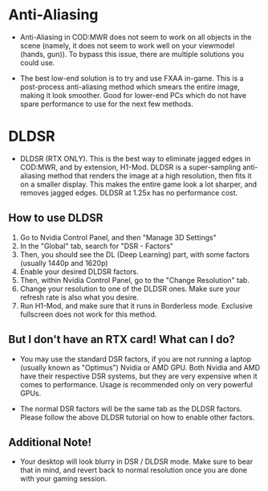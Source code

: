 # Anti-Aliasing

- Anti-Aliasing in COD:MWR does not seem to work on all objects in the scene (namely, it does not seem to work well on your viewmodel (hands, gun)). To bypass this issue, there are multiple solutions you could use.

- The best low-end solution is to try and use FXAA in-game. This is a post-process anti-aliasing method which smears the entire image, making it look smoother. Good for lower-end PCs which do not have spare performance to use for the next few methods.

# DLDSR
- DLDSR (RTX ONLY). This is the best way to eliminate jagged edges in COD:MWR, and by extension, H1-Mod. DLDSR is a super-sampling anti-aliasing method that renders the image at a high resolution, then fits it on a smaller display. This makes the entire game look a lot sharper, and removes jagged edges. DLDSR at 1.25x has no performance cost.

## How to use DLDSR

1. Go to Nvidia Control Panel, and then "Manage 3D Settings"
2. In the "Global" tab, search for "DSR - Factors"
3. Then, you should see the DL (Deep Learning) part, with some factors (usually 1440p and 1620p)
4. Enable your desired DLDSR factors.
5. Then, within Nvidia Control Panel, go to the "Change Resolution" tab.
6. Change your resolution to one of the DLDSR ones. Make sure your refresh rate is also what you desire.
7. Run H1-Mod, and make sure that it runs in Borderless mode. Exclusive fullscreen does not work for this method.

## But I don't have an RTX card! What can I do?

- You may use the standard DSR factors, if you are not running a laptop (usually known as "Optimus") Nvidia or AMD GPU. Both Nvidia and AMD have their respective DSR systems, but they are very expensive when it comes to performance. Usage is recommended only on very powerful GPUs.

- The normal DSR factors will be the same tab as the DLDSR factors. Please follow the above DLDSR tutorial on how to enable other factors.

## Additional Note!

- Your desktop will look blurry in DSR / DLDSR mode. Make sure to bear that in mind, and revert back to normal resolution once you are done with your gaming session.

